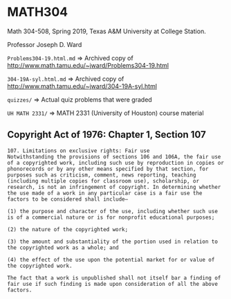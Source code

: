 MATH304
=======

Math 304-508, Spring 2019, Texas A&M University at College Station.

Professor Joseph D. Ward

`Problems304-19.html.md` => Archived copy of http://www.math.tamu.edu/~jward/Problems304-19.html

`304-19A-syl.html.md` => Archived copy of http://www.math.tamu.edu/~jward/304-19A-syl.html

`quizzes/` => Actual quiz problems that were graded

`UH MATH 2331/` => MATH 2331 (University of Houston) course material

## Copyright Act of 1976: Chapter 1, Section 107
```
107. Limitations on exclusive rights: Fair use
Notwithstanding the provisions of sections 106 and 106A, the fair use of a copyrighted work, including such use by reproduction in copies or phonorecords or by any other means specified by that section, for purposes such as criticism, comment, news reporting, teaching (including multiple copies for classroom use), scholarship, or research, is not an infringement of copyright. In determining whether the use made of a work in any particular case is a fair use the factors to be considered shall include—

(1) the purpose and character of the use, including whether such use is of a commercial nature or is for nonprofit educational purposes;

(2) the nature of the copyrighted work;

(3) the amount and substantiality of the portion used in relation to the copyrighted work as a whole; and

(4) the effect of the use upon the potential market for or value of the copyrighted work.

The fact that a work is unpublished shall not itself bar a finding of fair use if such finding is made upon consideration of all the above factors.
```
